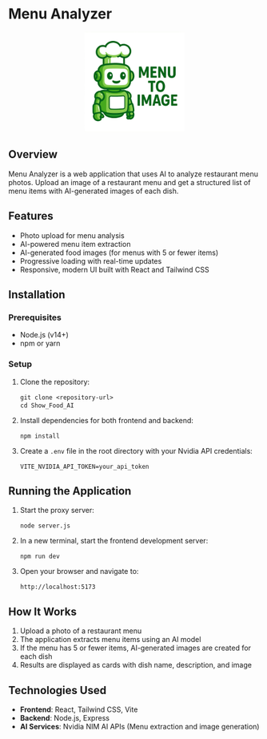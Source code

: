 # Menu Analyzer

<div align="center">
  <img src="public/assets/logo.png" alt="Menu Analyzer Logo" width="200">
</div>

## Overview

Menu Analyzer is a web application that uses AI to analyze restaurant menu photos. Upload an image of a restaurant menu and get a structured list of menu items with AI-generated images of each dish.

## Features

- Photo upload for menu analysis
- AI-powered menu item extraction
- AI-generated food images (for menus with 5 or fewer items)
- Progressive loading with real-time updates
- Responsive, modern UI built with React and Tailwind CSS

## Installation

### Prerequisites

- Node.js (v14+)
- npm or yarn

### Setup

1. Clone the repository:
   ```
   git clone <repository-url>
   cd Show_Food_AI
   ```

2. Install dependencies for both frontend and backend:
   ```
   npm install
   ```

3. Create a `.env` file in the root directory with your Nvidia API credentials:
   ```
   VITE_NVIDIA_API_TOKEN=your_api_token
   ```

## Running the Application

1. Start the proxy server:
   ```
   node server.js
   ```

2. In a new terminal, start the frontend development server:
   ```
   npm run dev
   ```

3. Open your browser and navigate to:
   ```
   http://localhost:5173
   ```

## How It Works

1. Upload a photo of a restaurant menu
2. The application extracts menu items using an AI model
3. If the menu has 5 or fewer items, AI-generated images are created for each dish
4. Results are displayed as cards with dish name, description, and image

## Technologies Used

- **Frontend**: React, Tailwind CSS, Vite
- **Backend**: Node.js, Express
- **AI Services**: Nvidia NIM AI APIs (Menu extraction and image generation)

